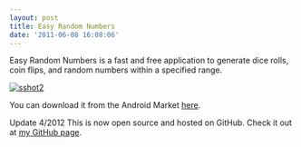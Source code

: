```yaml
---
layout: post
title: Easy Random Numbers
date: '2011-06-08 16:08:06'
---
```



Easy Random Numbers is a fast and free application to generate dice rolls, coin flips, and random numbers within a specified range.

[![](http://66.147.244.180/~hunterda/content/images/2011/06/sshot21-180x300.png "sshot2")](http://66.147.244.180/~hunterda/content/images/2011/06/sshot21.png)

You can download it from the Android Market [here](https://market.android.com/details?id=com.hunterdavis.EasyRandomNumbers).

Update 4/2012 This is now open source and hosted on GitHub. Check it out at [my GitHub page](https://github.com/huntergdavis).


